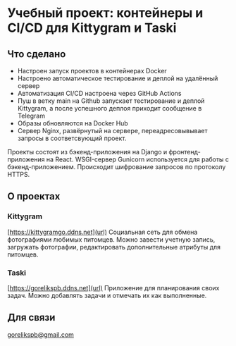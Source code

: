 # Учебный проект: контейнеры и CI/CD для Kittygram и Taski

## Что сделано
- Настроен запуск проектов в контейнерах Docker
- Настроено автоматическое тестирование и деплой на удалённый сервер
- Автоматизация CI/CD настроена через GitHub Actions
- Пуш в ветку main на Github запускает тестирование и деплой Kittygram, а после успешного деплоя приходит сообщение в Telegram
- Образы обновляются на Docker Hub
- Сервер Nginx,  развёрнутый на сервере, переадресовывывает запросы в соответсвующий проект.

Проекты состоят из бэкенд-приложения на Django и фронтенд-приложения на React. WSGI-сервер Gunicorn используется для  работы с бэкенд-приложением.
Происходит шифрование запросов по протоколу HTTPS.


## О проектах
### Kittygram
[https://kittygramgo.ddns.net](url)
Cоциальная сеть для обмена фотографиями любимых питомцев.
Можно завести учетную запись, загружать фотографии, редактировать дополнительные атрибуты для питомцев.

### Taski
[https://gorelikspb.ddns.net](url)
Приложение для планирования своих задач.
Можно добавлять задачи и отмечать их как выполненные.

## Для связи
gorelikspb@gmail.com
